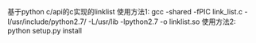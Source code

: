 基于python c/api的c实现的linklist
使用方法1:
gcc -shared -fPIC link_list.c -I/usr/include/python2.7/ -L/usr/lib -lpython2.7 -o linklist.so
使用方法2:
python setup.py install